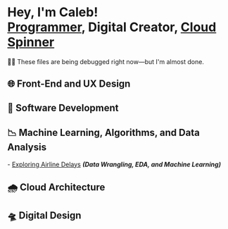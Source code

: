<h1>Hey, I'm Caleb! <br/><a href="">Programmer</a>, <a /">Digital Creator</a>, <a href="">Cloud Spinner</a></h1>

<p>👨‍🔧 These files are being debugged right now—but I'm almost done.</p>

<h2>🌐 Front-End and UX Design</h2>

<h2>💾 Software Development</h2>

<h2>📉 Machine Learning, Algorithms, and Data Analysis</h2>
- <a href="https://github.com/Seecougsy/Data-Science-Project">Exploring Airline Delays</a> <b><i>(Data Wrangling, EDA, and Machine Learning)</b></i>

<h2>🌧️ Cloud Architecture</h2>

<h2>🛸 Digital Design</h2>
